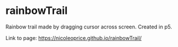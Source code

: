 # rainbowTrail
Rainbow trail made by dragging cursor across screen. Created in p5.

Link to page: https://nicoleoprice.github.io/rainbowTrail/
